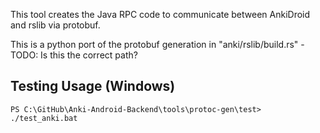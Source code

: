 This tool creates the Java RPC code to communicate between AnkiDroid and rslib via protobuf.

This is a python port of the protobuf generation in "anki/rslib/build.rs" - TODO: Is this the correct path?

## Testing Usage (Windows)

`PS C:\GitHub\Anki-Android-Backend\tools\protoc-gen\test> ./test_anki.bat`